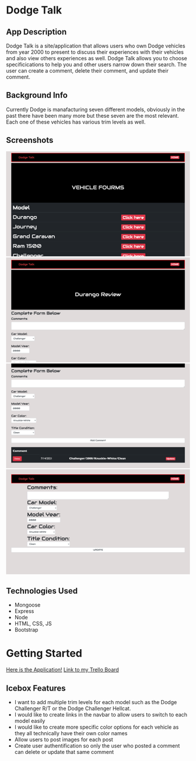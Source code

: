# Dodge Talk

## App Description
Dodge Talk is a site/application that allows users who own Dodge vehicles from year 2000 to present to discuss their experiences with their vehicles and also view others experiences as well. Dodge Talk allows you to choose specificications to help you and other users narrow down their search. The user can create a comment, delete their comment, and update their comment.

## Background Info
Currently Dodge is manafacturing seven different models, obviously in the past there have been many more but these seven are the most relevant. Each one of these vehicles has various trim levels as well.

## Screenshots
![Landing Page](dodgetalk1.jpg)
![Show Page pt.1](dodgetalk2.jpg)
![Show Page pt.2](dodgetalk3.jpg)
![Update Page](dodgetalk4.jpg)

## Technologies Used
* Mongoose
* Express
* Node
* HTML, CSS, JS
* Bootstrap

# Getting Started
[Here is the Application!](https://project-two-kevin.herokuapp.com/cars)
[Link to my Trello Board](https://trello.com/b/qMY9zHn3/project-2-cars)

## Icebox Features
* I want to add multiple trim levels for each model such as the Dodge Challenger R/T or the Dodge Challenger Hellcat.
* I would like to create links in the navbar to allow users to switch to each model easily
* I would like to create more specific color options for each vehicle as they all technically have their own color names
* Allow users to post images for each post
* Create user authentification so only the user who posted a comment can delete or update that same comment
